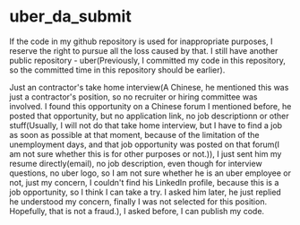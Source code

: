 # uber_da_submit


If the code in my github repository is used for inappropriate purposes, I reserve the right to pursue all the loss caused by that.
I still have another public repository - uber(Previously, I committed my code in this repository, so the committed time in this repository should be earlier).

Just an contractor's take home interview(A Chinese, he mentioned this was just a contractor's position, so no recruiter or hiring committee was involved. I found this opportunity on a Chinese forum I mentioned before, he posted that opportunity, but no application link, no job descriptionn or other stuff(Usually, I will not do that take home interview, but I have to find a job as soon as possible at that moment, because of the limitation of the unemployment days, and that job opportunity was posted on that forum(I am not sure whether this is for other purposes or not.)), I just sent him my resume directly(email), no job description, even though for interview questions, no uber logo, so I am not sure whether he is an uber employee or not, just my concern, I couldn't find his LinkedIn profile, because this is a job opportunity, so I think I can take a try. I asked him later, he just replied he understood my concern, finally I was not selected for this position. Hopefully, that is not a fraud.), I asked before, I can publish my code. 


